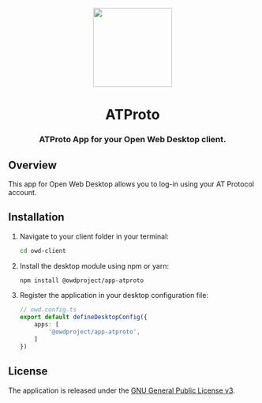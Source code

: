 <p align="center">
  <img width="160" height="160" src="https://avatars.githubusercontent.com/u/65117737?s=160&v=4" />
</p>
<h1 align="center">ATProto</h1>
<h3 align="center">
  ATProto App for your Open Web Desktop client.
</h3>

## Overview

This app for Open Web Desktop allows you to log-in using your AT Protocol account.

## Installation

1.  Navigate to your client folder in your terminal:

    ```bash
    cd owd-client
    ```

2.  Install the desktop module using npm or yarn:

    ```bash
    npm install @owdproject/app-atproto
    ```

3.  Register the application in your desktop configuration file:

    ```typescript
    // owd.config.ts
    export default defineDesktopConfig({
        apps: [
            '@owdproject/app-atproto',
        ]
    })
    ```

## License

The application is released under the [GNU General Public License v3](LICENSE).
